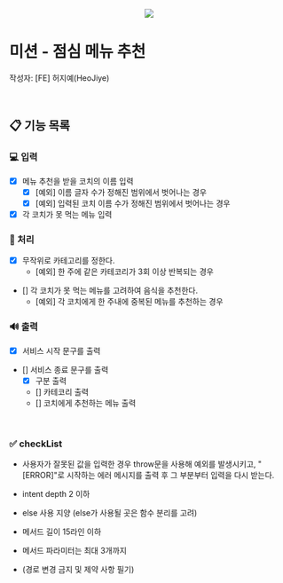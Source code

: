 <p align="center">
    <img src="https://woowacourse.github.io/img/logo_full_white.339e6416.png">
</p>

# 미션 - 점심 메뉴 추천
작성자: [FE] 허지예(HeoJiye)

<br>

## 📋 기능 목록

###  💻 입력
- [x] 메뉴 추천을 받을 코치의 이름 입력
    - [x] [예외] 이름 글자 수가 정해진 범위에서 벗어나는 경우
    - [x] [예외] 입력된 코치 이름 수가 정해진 범위에서 벗어나는 경우  
- [x] 각 코치가 못 먹는 메뉴 입력

### 🚀 처리
- [x] 무작위로 카테고리를 정한다.
    - [예외] 한 주에 같은 카테코리가 3회 이상 반복되는 경우
- [] 각 코치가 못 먹는 메뉴를 고려하여 음식을 추천한다.
    - [예외] 각 코치에게 한 주내에 중복된 메뉴를 추천하는 경우

### 🔊 출력
- [x] 서비스 시작 문구를 출력
- [] 서비스 종료 문구를 출력
    - [x] 구분 출력
    - [] 카테코리 출력
    - [] 코치에게 추천하는 메뉴 출력

<br>

### ✅ checkList
- 사용자가 잘못된 값을 입력한 경우 throw문을 사용해 예외를 발생시키고, "[ERROR]"로 시작하는 에러 메시지를 출력 후 그 부분부터 입력을 다시 받는다.

- intent depth 2 이하
- else 사용 지양 (else가 사용될 곳은 함수 분리를 고려)
- 메서드 길이 15라인 이하
- 메서드 파라미터는 최대 3개까지
- (경로 변경 금지 및 제약 사항 필기)